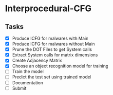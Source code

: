 # Interprocedural-CFG

## Tasks
- [x] Produce ICFG for malwares with Main
- [x] Produce ICFG for malwares without Main 
- [x] Prune the DOT Files to get System calls
- [x] Extract System calls for matrix dimensions
- [x] Create Adjacency Matrix
- [x] Choose an object recognition model for training 
- [ ] Train the model 
- [ ] Predict the test set using trained model
- [ ] Documentation
- [ ] Submit
